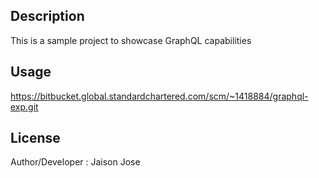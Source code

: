 ## Description
This is a sample project to showcase GraphQL capabilities

## Usage
https://bitbucket.global.standardchartered.com/scm/~1418884/graphql-exp.git

## License
Author/Developer : Jaison Jose